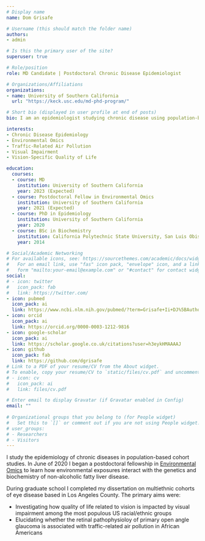 ```yaml
---
# Display name
name: Dom Grisafe

# Username (this should match the folder name)
authors:
- admin

# Is this the primary user of the site?
superuser: true

# Role/position
role: MD Candidate | Postdoctoral Chronic Disease Epidemiologist

# Organizations/Affiliations
organizations:
- name: University of Southern California
  url: "https://keck.usc.edu/md-phd-program/"

# Short bio (displayed in user profile at end of posts)
bio: I am an epidemiologist studying chronic disease using population-based cohort studies.

interests:
- Chronic Disease Epidemiology
- Environmental Omics
- Traffic-Related Air Pollution
- Visual Impairment
- Vision-Specific Quality of Life

education:
  courses:
  - course: MD
    institution: University of Southern California
    year: 2023 (Expected)
  - course: Postdoctoral Fellow in Environmental Omics
    institution: University of Southern California
    year: 2021 (Expected)
  - course: PhD in Epidemiology
    institution: University of Southern California
    year: 2020
  - course: BSc in Biochemistry
    institution: California Polytechnic State University, San Luis Obispo
    year: 2014

# Social/Academic Networking
# For available icons, see: https://sourcethemes.com/academic/docs/widgets/#icons
#   For an email link, use "fas" icon pack, "envelope" icon, and a link in the
#   form "mailto:your-email@example.com" or "#contact" for contact widget.
social:
# - icon: twitter
#   icon_pack: fab
#   link: https://twitter.com/
- icon: pubmed
  icon_pack: ai
  link: https://www.ncbi.nlm.nih.gov/pubmed/?term=Grisafe+Ii+DJ%5BAuthor%5D
- icon: orcid
  icon_pack: ai
  link: https://orcid.org/0000-0003-1212-9816
- icon: google-scholar
  icon_pack: ai
  link: https://scholar.google.co.uk/citations?user=h3eykHMAAAAJ
- icon: github
  icon_pack: fab
  link: https://github.com/dgrisafe
# Link to a PDF of your resume/CV from the About widget.
# To enable, copy your resume/CV to `static/files/cv.pdf` and uncomment the lines below.  
# - icon: cv
#   icon_pack: ai
#   link: files/cv.pdf

# Enter email to display Gravatar (if Gravatar enabled in Config)
email: ""
  
# Organizational groups that you belong to (for People widget)
#   Set this to `[]` or comment out if you are not using People widget.  
# user_groups:
# - Researchers
# - Visitors
---
```


I study the epidemiology of chronic diseases in population-based cohort studies. In June of 2020 I began a postdoctoral fellowship in [Environmental Omics](https://scehsc.usc.edu/wp-content/uploads/2019/08/USC-EnvGen-T32-PostDoc-Announcement.pdf) to learn how environmental exposures interact with the genetics and biochemistry of non-alcoholic fatty liver disease.

During graduate school I completed my dissertation on multiethnic cohorts of eye disease based in Los Angeles County. The primary aims were:
- Investigating how quality of life related to vision is impacted by visual impairment among the most populous US racial/ethnic groups 
- Elucidating whether the retinal pathophysioloy of primary open angle glaucoma is associated with traffic-related air pollution in African Americans
